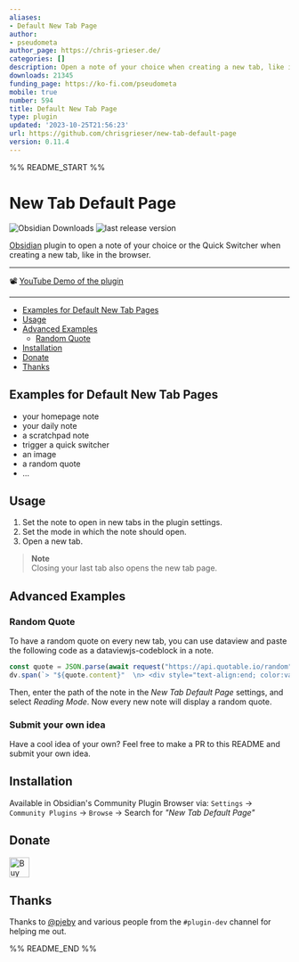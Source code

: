 ```yaml
---
aliases:
- Default New Tab Page
author:
- pseudometa
author_page: https://chris-grieser.de/
categories: []
description: Open a note of your choice when creating a new tab, like in the browser.
downloads: 21345
funding_page: https://ko-fi.com/pseudometa
mobile: true
number: 594
title: Default New Tab Page
type: plugin
updated: '2023-10-25T21:56:23'
url: https://github.com/chrisgrieser/new-tab-default-page
version: 0.11.4
---
```


%% README_START %%

# New Tab Default Page

![Obsidian Downloads](https://img.shields.io/badge/dynamic/json?logo=obsidian&color=%23483699&label=downloads&query=%24%5B%22new-tab-default-page%22%5D.downloads&url=https%3A%2F%2Fraw.githubusercontent.com%2Fobsidianmd%2Fobsidian-releases%2Fmaster%2Fcommunity-plugin-stats.json&style=plastic) ![last release version](https://img.shields.io/github/v/release/chrisgrieser/new-tab-default-page?label=Latest%20Release&style=plastic)

[Obsidian](https://obsidian.md/) plugin to open a note of your choice or the Quick Switcher when creating a new tab, like in the browser.

---

📽️ [YouTube Demo of the plugin](https://www.youtube.com/watch?v=PKcnKqErwJw&t=2s)

---

<!--toc:start-->
  - [Examples for Default New Tab Pages](#examples-for-default-new-tab-pages)
  - [Usage](#usage)
  - [Advanced Examples](#advanced-examples)
    - [Random Quote](#random-quote)
  - [Installation](#installation)
  - [Donate](#donate)
  - [Thanks](#thanks)
<!--toc:end-->

## Examples for Default New Tab Pages
- your homepage note
- your daily note
- a scratchpad note
- trigger a quick switcher
- an image
- a random quote
- …

## Usage
1. Set the note to open in new tabs in the plugin settings.
2. Set the mode in which the note should open.
3. Open a new tab.

> __Note__  
> Closing your last tab also opens the new tab page.

## Advanced Examples

### Random Quote
To have a random quote on every new tab, you can use dataview and paste the following code as a dataviewjs-codeblock in a note.

```js
const quote = JSON.parse(await request("https://api.quotable.io/random"));
dv.span(`> "${quote.content}"  \n> <div style="text-align:end; color:var(--text-muted); font-weight: 600; font-size:90%;">– ${quote.author}</div>`);
```

Then, enter the path of the note in the *New Tab Default Page* settings, and select *Reading Mode*. Now every new note will display a random quote.

### Submit your own idea
Have a cool idea of your own? Feel free to make a PR to this README and submit your own idea.

## Installation
Available in Obsidian's Community Plugin Browser via: `Settings` → `Community Plugins` → `Browse` → Search for *"New Tab Default Page"*

## Donate
<a href='https://ko-fi.com/Y8Y86SQ91' target='_blank'><img height='36' style='border:0px;height:36px;' src='https://cdn.ko-fi.com/cdn/kofi1.png?v=3' border='0' alt='Buy Me a Coffee at ko-fi.com' /></a>

## Thanks
Thanks to [@pjeby](https://github.com/pjeby) and various people from the `#plugin-dev` channel for helping me out.


%% README_END %%
